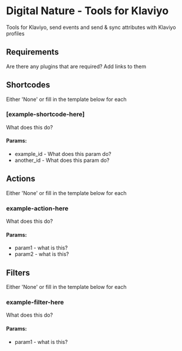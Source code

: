 # Digital Nature - Tools for Klaviyo
Tools for Klaviyo, send events and send & sync attributes with Klaviyo profiles

## Requirements
Are there any plugins that are required? Add links to them


## Shortcodes
Either 'None' or fill in the template below for each
### [example-shortcode-here]
What does this do?
#### Params:
- example_id - What does this param do?
- another_id - What does this param do?


## Actions
Either 'None' or fill in the template below for each
### example-action-here
What does this do?
#### Params:
- param1 - what is this?
- param2 - what is this?


## Filters
Either 'None' or fill in the template below for each
### example-filter-here
What does this do?
#### Params:
- param1 - what is this?

